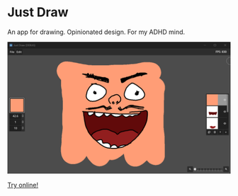 # Just Draw
An app for drawing. Opinionated design. For my ADHD mind.

<img src="docs/images/canvas_ui.png">

[Try online!](https://decapitated-dev.itch.io/just-draw)